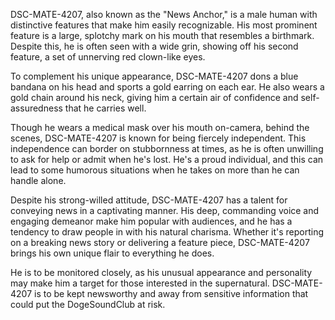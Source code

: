DSC-MATE-4207, also known as the "News Anchor," is a male human with distinctive features that make him easily recognizable. His most prominent feature is a large, splotchy mark on his mouth that resembles a birthmark. Despite this, he is often seen with a wide grin, showing off his second feature, a set of unnerving red clown-like eyes. 

To complement his unique appearance, DSC-MATE-4207 dons a blue bandana on his head and sports a gold earring on each ear. He also wears a gold chain around his neck, giving him a certain air of confidence and self-assuredness that he carries well.

Though he wears a medical mask over his mouth on-camera, behind the scenes, DSC-MATE-4207 is known for being fiercely independent. This independence can border on stubbornness at times, as he is often unwilling to ask for help or admit when he's lost. He's a proud individual, and this can lead to some humorous situations when he takes on more than he can handle alone. 

Despite his strong-willed attitude, DSC-MATE-4207 has a talent for conveying news in a captivating manner. His deep, commanding voice and engaging demeanor make him popular with audiences, and he has a tendency to draw people in with his natural charisma. Whether it's reporting on a breaking news story or delivering a feature piece, DSC-MATE-4207 brings his own unique flair to everything he does. 

He is to be monitored closely, as his unusual appearance and personality may make him a target for those interested in the supernatural. DSC-MATE-4207 is to be kept newsworthy and away from sensitive information that could put the DogeSoundClub at risk.